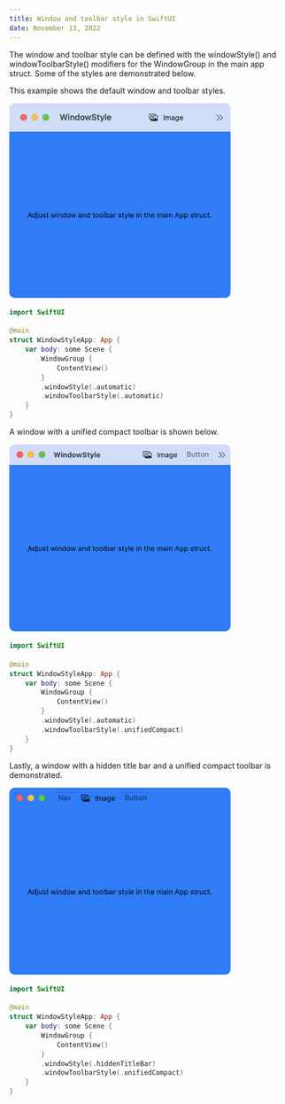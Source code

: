 ```yaml
---
title: Window and toolbar style in SwiftUI
date: November 13, 2022
---
```


The window and toolbar style can be defined with the windowStyle() and windowToolbarStyle() modifiers for the WindowGroup in the main app struct. Some of the styles are demonstrated below.

This example shows the default window and toolbar styles.

<p><img src="../../assets/images/swiftui-windowstyle1.png" style="max-width:400px;" alt="default window style"></p>

```swift
import SwiftUI

@main
struct WindowStyleApp: App {
    var body: some Scene {
        WindowGroup {
            ContentView()
        }
        .windowStyle(.automatic)
        .windowToolbarStyle(.automatic)
    }
}
```

A window with a unified compact toolbar is shown below.

<p><img src="../../assets/images/swiftui-windowstyle2.png" style="max-width:400px;" alt="unified compact window style"></p>

```swift
import SwiftUI

@main
struct WindowStyleApp: App {
    var body: some Scene {
        WindowGroup {
            ContentView()
        }
        .windowStyle(.automatic)
        .windowToolbarStyle(.unifiedCompact)
    }
}
```

Lastly, a window with a hidden title bar and a unified compact toolbar is demonstrated.

<p><img src="../../assets/images/swiftui-windowstyle3.png" style="max-width:400px;" alt="hidden title window style"></p>

```swift
import SwiftUI

@main
struct WindowStyleApp: App {
    var body: some Scene {
        WindowGroup {
            ContentView()
        }
        .windowStyle(.hiddenTitleBar)
        .windowToolbarStyle(.unifiedCompact)
    }
}
```
